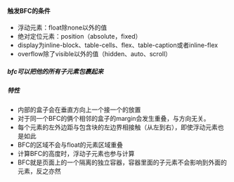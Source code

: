 #### 触发BFC的条件

* 浮动元素：float除none以外的值
* 绝对定位元素：position（absolute，fixed）
* display为inline-block、table-cells、flex、table-caption或者inline-flex
* overflow除了visible以外的值（hidden、auto、scroll）

##### bfc可以把他的所有子元素包裹起来

##### 特性

- 内部的盒子会在垂直方向上一个接一个的放置
- 对于同一个BFC的俩个相邻的盒子的margin会发生重叠，与方向无关。
- 每个元素的左外边距与包含块的左边界相接触（从左到右），即使浮动元素也是如此
- BFC的区域不会与float的元素区域重叠
- 计算BFC的高度时，浮动子元素也参与计算
- BFC就是页面上的一个隔离的独立容器，容器里面的子元素不会影响到外面的元素，反之亦然